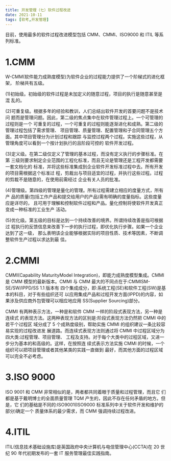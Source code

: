 ```yaml
---
title: 开发管理（七）软件过程改进
date: 2021-10-11
tags: [软考,开发管理]
---
```



目前，使用最多的软件过程改进模型包括 CMM、CMMI、ISO9000 和 ITIL 等系列标准。

# 1.CMM
W-CMM(软件能力成熟度模型)为软件企业的过程能力提供了一个阶梯式的进化框架， 阶梯共有五级。

(1)初始级。初始级的软件过程是未加定义的随意过程，项目的执行是随意甚至是混 乱的。

(2)可重复级。根据多年的经验和教训，人们总结出软件开发的首要问题不是技术问 题而是管理问题。因此，第二级的焦点集中在软件管理过程上。一个可管理的过程则是一个 可重复的过程，一个可重复的过程则能逐渐进化和成熟。第二级的管理过程包括了需求管理、 项目管理、质量管理、配置管理和子合同管理五个方面。其中项目管理分为计划过程和跟踪 与监控过程两个过程。实施这些过程，从管理角度可以看到一个按计划执行的且阶段可控的 软件开发过程。

(3)定义级。在第二级仅定义了管理的基本过程，而没有定义执行的步骤标准。在第 三级则要求制定企业范围的工程化标准，而且无论是管理还是工程开发都需要一套文档化的 标准，并将这些标准集成到企业软件开发标准过程中去。所有开发的项目需根据这个标准过 程，剪裁出与项目适宜的过程，并执行这些过程。过程的剪裁不是随意的，在使用前需经过 企业有关人员的批准。

(4)管理级。第四级的管理是量化的管理。所有过程需建立相应的度量方式，所有产 品的质量(包括工作产品和提交给用户的产品)需有明确的度量指标。这些度量应是详尽的， 且可用于理解和控制软件过程和产品。量化控制将使软件开发真正变成一种标准的工业生产 活动。

(5)优化级。第五级的目标是达到一个持续改善的境界。所谓持续改善是指可根据过 程执行的反馈信息来改善下一步的执行过程，即优化执行步骤。如果一个企业达到了这一级， 那么表明该企业能够根据实际的项目性质、技术等因素，不断调整软件生产过程以求达到最 佳。

# 2.CMMI

CMMI(Capability MaturityModel Integration)，即能力成熟度模型集成。CMMI 是 CMM 模型的最新版本。CMMI 与 CMM 最大的不同点在于:CMMISM-SE/SW/IPPD/SS 1.1 版本有 四个集成成分，即:系统工程(SE)和软件工程(SW)是基本的科目，对于有些组织还可 以应用集成产品和过程开发方面(IPPD)的内容，如果涉及供应商外包管理可以相应地应用
SS(Supplier Sourcing)部分。

CMMI 有两种表示方法，一种是和软件 CMM 一样的阶段式表现方法，另一种是连续式
的表现方法。这两种表现方法的区别是:阶段式表现方法仍然把 CMMI 中的若干个过程区 域分成了 5 个成熟度级别，帮助实施 CMMI 的组织建议一条比较容易实现的过程改进发 展道路。而连续式表现方法则通过将 CMMI 中过程区域分为四大类:过程管理、项目管理、 工程及支持。对于每个大类中的过程区域，又进一步分为基本的和高级的。这样，在按照连 续式表示方法实施 CMMI 的时候，一个组织可以把项目管理或者其他某类的实践一直做到 最好，而其他方面的过程区域可以完全不必考虑。

# 3.ISO 9000
ISO 9001 和 CMM 非常相似的是，两者都共同着眼于质量和过程管理，而且它 们都是基于戴明博士的全面质量管理 TQM 产生的，因此不存在任何矛盾的地方。但是，它 们的基础是不同的:ISO9001(ISO9000 标准系列中关于软件开发和维护的部分)确定一个 质量体系的最少需求，而 CMM 强调持续过程改进。

# 4.ITIL
ITIL(信息技术基础设施库)是英国政府中央计算机与电信管理中心(CCTA)在 20 世 纪 90 年代初期发布的一套 IT 服务管理最佳实践指南。
